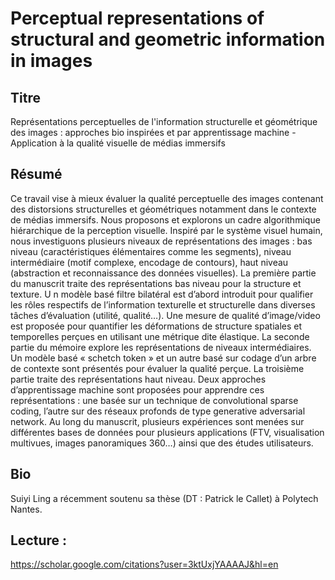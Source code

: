# Perceptual representations of structural and geometric information in images

## Titre

Représentations perceptuelles de l'information structurelle et
géométrique des images : approches bio inspirées et par apprentissage
machine - Application à la qualité visuelle de médias immersifs

## Résumé

Ce travail vise à mieux évaluer la qualité perceptuelle des images
contenant des distorsions structurelles et géométriques notamment dans
le contexte de médias immersifs. Nous proposons et explorons un cadre
algorithmique hiérarchique de la perception visuelle. Inspiré par le
système visuel humain, nous investiguons plusieurs niveaux de
représentations des images : bas niveau (caractéristiques élémentaires
comme les segments), niveau intermédiaire (motif complexe, encodage de
contours), haut niveau (abstraction et reconnaissance des données
visuelles). La première partie du manuscrit traite des représentations
bas niveau pour la structure et texture. U n modèle basé filtre
bilatéral est d’abord introduit pour qualifier les rôles respectifs de
l’information texturelle et structurelle dans diverses tâches
d’évaluation (utilité, qualité…). Une mesure de qualité d’image/video
est proposée pour quantifier les déformations de structure spatiales
et temporelles perçues en utilisant une métrique dite élastique. La
seconde partie du mémoire explore les représentations de niveaux
intermédiaires. Un modèle basé « schetch token » et un autre basé sur
codage d’un arbre de contexte sont présentés pour évaluer la qualité
perçue. La troisième partie traite des représentations haut
niveau. Deux approches d’apprentissage machine sont proposées pour
apprendre ces représentations : une basée sur un technique de
convolutional sparse coding, l’autre sur des réseaux profonds de type
generative adversarial network. Au long du manuscrit, plusieurs
expériences sont menées sur différentes bases de données pour
plusieurs applications (FTV, visualisation multivues, images
panoramiques 360…) ainsi que des études utilisateurs.

## Bio

Suiyi Ling a récemment soutenu sa thèse (DT : Patrick le Callet) à
Polytech Nantes.

## Lecture :

https://scholar.google.com/citations?user=3ktUxjYAAAAJ&hl=en
